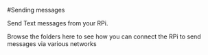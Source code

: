 #Sending messages

Send Text messages from your RPi.

Browse the folders here to see how you can connect the RPi to send messages via various networks
